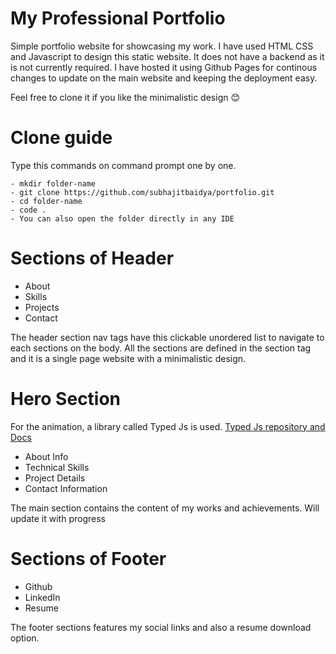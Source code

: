 # My Professional Portfolio

Simple portfolio website for showcasing my work. I have used HTML CSS and Javascript to design this static website. It does not have a backend as it is not currently required.
I have hosted it using Github Pages for continous changes to update on the main website and keeping the deployment easy.

Feel free to clone it if you like the minimalistic design 😊

# Clone guide

Type this commands on command prompt one by one.

```
- mkdir folder-name
- git clone https://github.com/subhajitbaidya/portfolio.git
- cd folder-name
- code .
- You can also open the folder directly in any IDE
```

# Sections of Header

- About
- Skills
- Projects
- Contact

The header section nav tags have this clickable unordered list to navigate to each sections on the body.
All the sections are defined in the section tag and it is a single page website with a minimalistic design.

# Hero Section

For the animation, a library called Typed Js is used.
[Typed Js repository and Docs](https://github.com/mattboldt/typed.js)

- About Info
- Technical Skills
- Project Details
- Contact Information

The main section contains the content of my works and achievements. Will update it with progress

# Sections of Footer

- Github
- LinkedIn
- Resume

The footer sections features my social links and also a resume download option.

